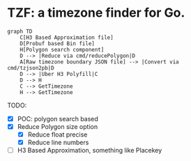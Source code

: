 # TZF: a timezone finder for Go.

```mermaid
graph TD
    C[H3 Based Approximation file]
    D[Probuf based Bin file]
    H[Polygon search component]
    D --> |Reduce via cmd/reducePolygon|D
    A[Raw timezone boundary JSON file] --> |Convert via cmd/tzjson2pb|D
    D --> |Uber H3 Polyfill|C
    D --> H
    C --> GetTimezone
    H --> GetTimezone
```

TODO:

- [x] POC: polygon search based
- [x] Reduce Polygon size option
  - [x] Reduce float precise
  - [x] Reduce line numbers
- [ ] H3 Based Approximation, something like Placekey
